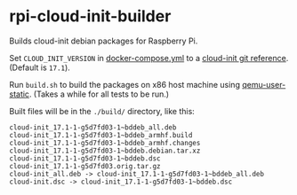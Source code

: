 # rpi-cloud-init-builder

Builds cloud-init debian packages for Raspberry Pi.

Set `CLOUD_INIT_VERSION` in [docker-compose.yml](./docker-compose.yml)
to a [cloud-init git reference](https://git.launchpad.net/cloud-init/refs/).
(Default is `17.1`).

Run `build.sh` to build the packages on x86 host machine using [qemu-user-static](https://github.com/multiarch/qemu-user-static).  (Takes a while for all tests to be run.)

Built files will be in the `./build/` directory, like this:

```
cloud-init_17.1-1-g5d7fd03-1~bddeb_all.deb
cloud-init_17.1-1-g5d7fd03-1~bddeb_armhf.build
cloud-init_17.1-1-g5d7fd03-1~bddeb_armhf.changes
cloud-init_17.1-1-g5d7fd03-1~bddeb.debian.tar.xz
cloud-init_17.1-1-g5d7fd03-1~bddeb.dsc
cloud-init_17.1-1-g5d7fd03.orig.tar.gz
cloud-init_all.deb -> cloud-init_17.1-1-g5d7fd03-1~bddeb_all.deb
cloud-init.dsc -> cloud-init_17.1-1-g5d7fd03-1~bddeb.dsc
```
